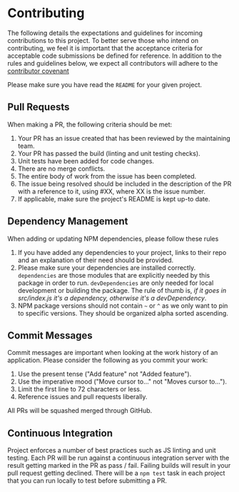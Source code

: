 # Contributing
The following details the expectations and guidelines for incoming contributions to this project.
To better serve those who intend on contributing, we feel it is important that the acceptance criteria
for acceptable code submissions be defined for reference.  In addition to the rules and guidelines below, we expect 
all contributors will adhere to the [contributor covenant][]

Please make sure you have read the `README` for your given project.

[contributor covenant]: http://contributor-covenant.org/version/1/2/0/

## Pull Requests
When making a PR, the following criteria should be met:

1. Your PR has an issue created that has been reviewed by the maintaining team.
2. Your PR has passed the build (linting and unit testing checks).
3. Unit tests have been added for code changes.
4. There are no merge conflicts.
5. The entire body of work from the issue has been completed.
6. The issue being resolved should be included in the description of the PR with a reference to it, using #XX, where XX is the issue number.
7. If applicable, make sure the project's README is kept up-to date.

## Dependency Management
When adding or updating NPM dependencies, please follow these rules

1. If you have added any dependencies to your project, links to their repo and an explanation of their need should 
be provided.
2. Please make sure your dependencies are installed correctly.  `dependencies` are those modules that are explicitly
needed by this package in order to run.  `devDependencies` are only needed for local development or building the 
package.  The rule of thumb is, _if it goes in src/index.js it's a dependency, otherwise it's a devDependency_.
3. NPM package versions should not contain `~` or `^` as we only want to pin to specific versions.  They should be
organized alpha sorted ascending.

## Commit Messages
Commit messages are important when looking at the work history of an application.  Please consider the following as you 
commit your work:

1. Use the present tense ("Add feature" not "Added feature").
2. Use the imperative mood ("Move cursor to..." not "Moves cursor to...").
3. Limit the first line to 72 characters or less.
4. Reference issues and pull requests liberally.

All PRs will be squashed merged through GitHub.

## Continuous Integration
Project enforces a number of best practices such as JS linting and unit testing.  Each PR will be run against
a continuous integration server with the result getting marked in the PR as pass / fail.  Failing builds will result
in your pull request getting declined.  There will be a `npm test` task in each project that you can run locally
to test before submitting a PR.